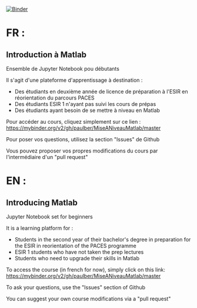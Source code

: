 [![Binder](https://mybinder.org/badge_logo.svg)](https://mybinder.org/v2/gh/paulber/MiseANiveauMatlab/master)

# FR :

## Introduction à Matlab

Ensemble de Jupyter Notebook pou débutants

Il s'agit d'une plateforme d'apprentissage à destination :

- Des étudiants en deuxième année de licence de préparation à l'ESIR en réorientation du parcours PACES
- Des étudiants ESIR 1 n'ayant pas suivi les cours de prépas
- Des étudiants ayant besoin de se mettre à niveau en Matlab

Pour accéder au cours, cliquez simplement sur ce lien : https://mybinder.org/v2/gh/paulber/MiseANiveauMatlab/master

Pour poser vos questions, utilisez la section "Issues" de Github

Vous pouvez proposer vos propres modifications du cours par l'intermédiaire d'un "pull request"

# EN :

## Introducing Matlab

Jupyter Notebook set for beginners

It is a learning platform for :

- Students in the second year of their bachelor's degree in preparation for the ESIR in reorientation of the PACES programme
- ESIR 1 students who have not taken the prep lectures
- Students who need to upgrade their skills in Matlab

To access the course (in french for now), simply click on this link: https://mybinder.org/v2/gh/paulber/MiseANiveauMatlab/master

To ask your questions, use the "Issues" section of Github

You can suggest your own course modifications via a "pull request"

